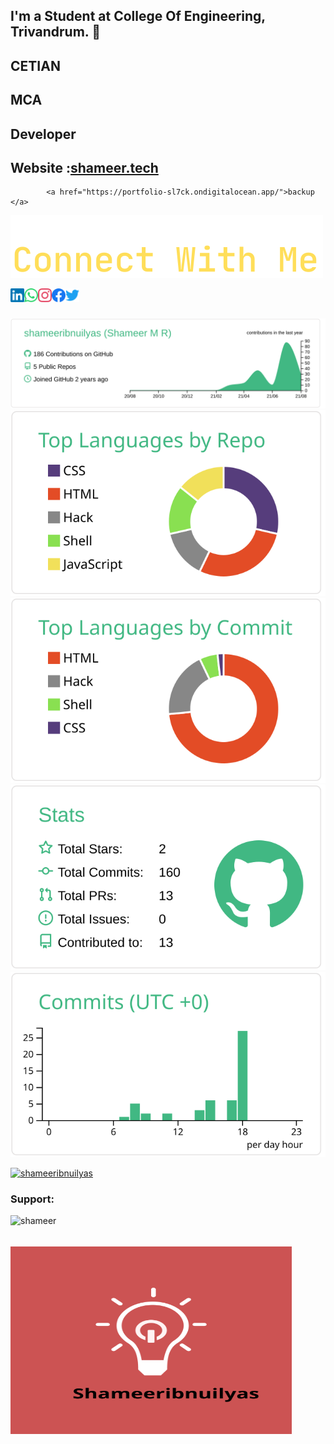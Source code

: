 ## I'm a Student at College Of Engineering, Trivandrum. 💪
## CETIAN
## MCA
## Developer
## Website :<a href="http://shameer.tech/">shameer.tech </a>
            <a href="https://portfolio-sl7ck.ondigitalocean.app/">backup </a>

![social-links-title](assets/connectwithme.svg)

<a href="https://www.linkedin.com/in/shameer-m-r-5916771b6/">
  <img align="left" alt="Shameer's Linkdein" width="22px" src="assets/linkedin.svg" />
</a>

<a href="https://wa.me/+919747469932">
  <img align="left" alt="Shameer's Whatsapp" width="22px" src="assets/whatsapp.svg" />
</a>

<a href="https://www.instagram.com/shameeribnuilyas/?r=nametag">
  <img align="left" alt="Shameer's Instagram" width="22px" src="assets/instagram.svg" />
</a>

<a href="https://www.facebook.com/shameer.manalakom/">
  <img align="left" alt="Shameer's Facebook" width="22px" src="assets/facebook.svg" />
</a>

<a href="https://twitter.com/shameerilyas?s=09">
  <img align="left" alt="Shameer's twitter" width="22px" src="assets/twitter.svg" />
</a>
<br><br>



[![](https://raw.githubusercontent.com/shameeribnuilyas/shameeribnuilyas/master/profile-summary-card-output/vue/0-profile-details.svg)](https://github.com/vn7n24fzkq/github-profile-summary-cards)
[![](https://raw.githubusercontent.com/shameeribnuilyas/shameeribnuilyas/master/profile-summary-card-output/vue/1-repos-per-language.svg)](https://github.com/vn7n24fzkq/github-profile-summary-cards) [![](https://raw.githubusercontent.com/shameeribnuilyas/shameeribnuilyas/master/profile-summary-card-output/vue/2-most-commit-language.svg)](https://github.com/vn7n24fzkq/github-profile-summary-cards)
[![](https://raw.githubusercontent.com/shameeribnuilyas/shameeribnuilyas/master/profile-summary-card-output/vue/3-stats.svg)](https://github.com/vn7n24fzkq/github-profile-summary-cards) [![](https://raw.githubusercontent.com/shameeribnuilyas/shameeribnuilyas/master/profile-summary-card-output/vue/4-productive-time.svg)](https://github.com/vn7n24fzkq/github-profile-summary-cards)




<p align="left"> <a href="https://github.com/ryo-ma/github-profile-trophy"><img src="https://github-profile-trophy.vercel.app/?username=shameeribnuilyas" alt="shameeribnuilyas" /></a> </p>

<h3 align="left">Support:</h3>
<p><a href="https://www.buymeacoffee.com/shameer"> <img align="left" src="https://cdn.buymeacoffee.com/buttons/v2/default-yellow.png" height="50" width="210" alt="shameer" /></a></p><br><br>

 <img align="left" alt="" width="450px" height="300px"  src="assets/shameer.svg" />
